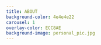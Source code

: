 ```yaml
---
title: ABOUT
background-color: 4e4e4e22
carousel: 1
overlay-color: ECC8AE
background-image: personal_pic.jpg
---
```

